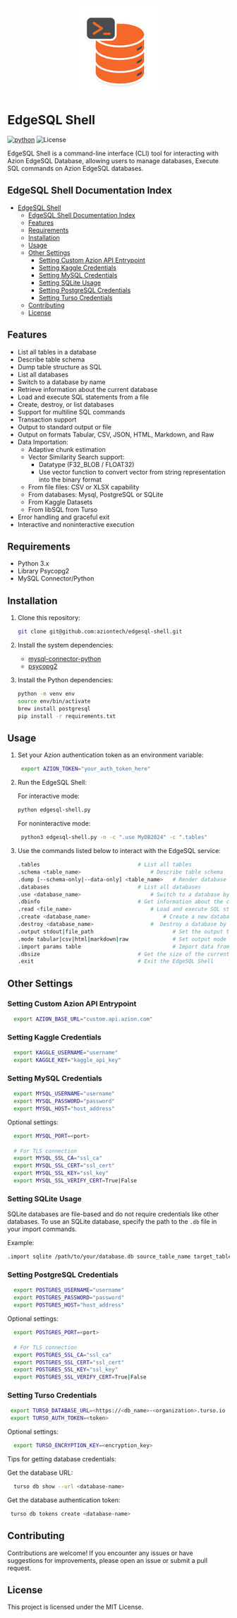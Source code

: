 <p align="center">
  <img src="assets/logo.png" alt="Azion Edge SQL Shell Logo" width="200"/>
</p>

# EdgeSQL Shell

[![python](https://img.shields.io/badge/Python-3.12-3776AB.svg?style=flat&logo=python&logoColor=white)](https://www.python.org)
![License](https://img.shields.io/badge/license-MIT-blue.svg)

EdgeSQL Shell is a command-line interface (CLI) tool for interacting with Azion EdgeSQL Database, allowing users to manage databases, Execute SQL commands on Azion EdgeSQL databases.

## EdgeSQL Shell Documentation Index

- [EdgeSQL Shell](#edgesql-shell)
  - [EdgeSQL Shell Documentation Index](#edgesql-shell-documentation-index)
  - [Features](#features)
  - [Requirements](#requirements)
  - [Installation](#installation)
  - [Usage](#usage)
  - [Other Settings](#other-settings)
    - [Setting Custom Azion API Entrypoint](#setting-custom-azion-api-entrypoint)
    - [Setting Kaggle Credentials](#setting-kaggle-credentials)
    - [Setting MySQL Credentials](#setting-mysql-credentials)
    - [Setting SQLite Usage](#setting-sqlite-usage)
    - [Setting PostgreSQL Credentials](#setting-postgresql-credentials)
    - [Setting Turso Credentials](#setting-turso-credentials)
  - [Contributing](#contributing)
  - [License](#license)

## Features

- List all tables in a database
- Describe table schema
- Dump table structure as SQL
- List all databases
- Switch to a database by name
- Retrieve information about the current database
- Load and execute SQL statements from a file
- Create, destroy, or list databases
- Support for multiline SQL commands
- Transaction support
- Output to standard output or file
- Output on formats Tabular, CSV, JSON, HTML, Markdown, and Raw
- Data Importation:
	- Adaptive chunk estimation
	- Vector Similarity Search support:
		- Datatype (F32_BLOB / FLOAT32)
		- Use vector function to convert vector from string representation into the binary format
	- From file files: CSV or XLSX capability
	- From databases: Mysql, PostgreSQL or SQLite
	- From Kaggle Datasets
	- From libSQL from Turso
- Error handling and graceful exit
- Interactive and noninteractive execution

## Requirements

- Python 3.x
- Library Psycopg2
- MySQL Connector/Python 

## Installation

1. Clone this repository:

   ```bash
   git clone git@github.com:aziontech/edgesql-shell.git
   ```
2. Install the system dependencies:
   
	- [mysql-connector-python](https://pypi.org/project/mysql-connector-python/)
	- [psycopg2](https://pypi.org/project/psycopg2/)
   
3. Install the Python dependencies:

   ```bash
   python -m venv env
   source env/bin/activate
   brew install postgresql
   pip install -r requirements.txt
   ```

## Usage

1. Set your Azion authentication token as an environment variable:

   ```bash
    export AZION_TOKEN="your_auth_token_here"
   ```

2. Run the EdgeSQL Shell:

   For interactive mode:
   
   ```bash
   python edgesql-shell.py
   ```

   For noninteractive mode:

   ```bash
    python3 edgesql-shell.py -n -c ".use MyDB2024" -c ".tables"
   ```

4. Use the commands listed below to interact with the EdgeSQL service:

   ```bash
   .tables				                 # List all tables
   .schema <table_name>		                 # Describe table schema
   .dump [--schema-only|--data-only] <table_name>   # Render database structure as SQL
   .databases			                 # List all databases
   .use <database_name>		                 # Switch to a database by name
   .dbinfo				                 # Get information about the current database
   .read <file_name>		                 # Load and execute SQL statements from a file
   .create <database_name>		                 # Create a new database
   .destroy <database_name>	                 #  Destroy a database by name
   .output stdout|file_path                         # Set the output to stdout or file
   .mode tabular|csv|html|markdown|raw              # Set output mode
   .import params table                             # Import data from file|mysql|postgres|kaggle|turso into TABLE
   .dbsize				                 # Get the size of the current database in MB
   .exit				                 # Exit the EdgeSQL Shell
   ```
   
## Other Settings
### Setting Custom Azion API Entrypoint ###
 
 ```bash
   export AZION_BASE_URL="custom.api.azion.com"
 ```
 
### Setting Kaggle Credentials ###
 
 ```bash
   export KAGGLE_USERNAME="username"
   export KAGGLE_KEY="kaggle_api_key"
 ```
 
### Setting MySQL Credentials ###
 
 ```bash
   export MYSQL_USERNAME="username"
   export MYSQL_PASSWORD="password"
   export MYSQL_HOST="host_address"
 ```
 
 Optional settings:
 
 ```bash
   export MYSQL_PORT=<port>
   
   # For TLS connection
   export MYSQL_SSL_CA="ssl_ca"
   export MYSQL_SSL_CERT="ssl_cert"
   export MYSQL_SSL_KEY="ssl_key"
   export MYSQL_SSL_VERIFY_CERT=True|False
 ```
 

### Setting SQLite Usage ###

SQLite databases are file-based and do not require credentials like other databases. To use an SQLite database, specify the path to the `.db` file in your import commands.

Example:
```bash
.import sqlite /path/to/your/database.db source_table_name target_table_name
```

### Setting PostgreSQL Credentials ###
 
 ```bash
   export POSTGRES_USERNAME="username"
   export POSTGRES_PASSWORD="password"
   export POSTGRES_HOST="host_address"
 ```

 Optional settings:
 
 ```bash
   export POSTGRES_PORT=<port>
   
   # For TLS connection
   export POSTGRES_SSL_CA="ssl_ca"
   export POSTGRES_SSL_CERT="ssl_cert"
   export POSTGRES_SSL_KEY="ssl_key"
   export POSTGRES_SSL_VERIFY_CERT=True|False
 ```

### Setting Turso Credentials ###

  ```bash
   export TURSO_DATABASE_URL=<https://<db_name>-<organization>.turso.io
   export TURSO_AUTH_TOKEN=<token>
 ```
 
  Optional settings:
 
 ```bash
   export TURSO_ENCRYPTION_KEY=<encryption_key>
  ```	

  Tips for getting database credentials:
  
  Get the database URL:
  
 ```bash
   turso db show --url <database-name>
  ```
  
 Get the database authentication token:
 
  ```bash
   turso db tokens create <database-name>
  ```


## Contributing

Contributions are welcome! If you encounter any issues or have suggestions for improvements, please open an issue or submit a pull request.

## License

This project is licensed under the MIT License.
